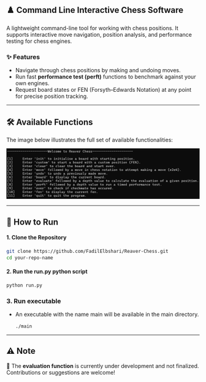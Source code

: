 ## ♟️ Command Line Interactive Chess Software

A lightweight command-line tool for working with chess positions. It supports interactive move navigation, position analysis, and performance testing for chess engines.

### ✨ Features
- Navigate through chess positions by making and undoing moves.
- Run fast **performance test (perft)** functions to benchmark against your own engines.
- Request board states or FEN (Forsyth–Edwards Notation) at any point for precise position tracking.

---

## 🛠️ Available Functions

The image below illustrates the full set of available functionalities:

![Functions](screenshots/image.png)

---

## 🚀 How to Run

#### 1. **Clone the Repository**
```bash
git clone https://github.com/FadilElbshari/Reaver-Chess.git
cd your-repo-name
```
#### 2. **Run the run.py python script**
```bash
python run.py
```
### 3. **Run executable**
- An executable with the name main will be available in the main directory.
  ```bash
  ./main
  ```

---

## ⚠️ Note

🧠 The **evaluation function** is currently under development and not finalized. Contributions or suggestions are welcome!
